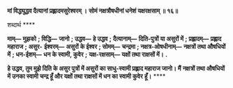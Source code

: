 **मां विद्ध्युद्धव दैत्यानां प्रह्लादमसुरेश्वरम् ।** **सोमं नक्षत्रौषधीनां धनेशं यक्षरक्षसाम् ॥ १६॥** 

शब्दार्थ **** 

**माम्—** **मुझको** **; विद्धि—** **जानो** **; उद्धव—** **हे उद्धव** **; दैत्यानाम्—** **दिति-पुत्रों या असुरों में** **; प्रह्लादम्—** **प्रह्लाद महाराज** **; असुर-** **ईश्वरम्—** **असुरों के ईश्वर** **; सोमम्—** **चन्द्रमा** **; नक्षत्र-ओषधीनाम्—** **नक्षत्रों तथा औषधियों में** **; धन-ईशम्—** **धन के स्वामी, कुवेर** **;** **यक्ष-रक्षसाम्—** **यक्षों तथा राक्षसों में।** **.** 

**हे उद्धव, तुम मुझे दिति के असुर पुत्रों में असुरों का साधु-स्वामी प्रह्लाद महाराज जानो। मैं** **नक्षत्रों तथा औषधियों में उनका स्वामी चन्द्र हूँ और यक्षों तथा राक्षसों में धन का स्वामी कुवेर** **हूँ।** **** 